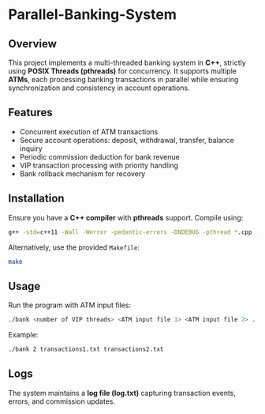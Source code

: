 # Parallel-Banking-System



## Overview  
This project implements a multi-threaded banking system in **C++**, strictly using **POSIX Threads (pthreads)** for concurrency. It supports multiple **ATMs**, each processing banking transactions in parallel while ensuring synchronization and consistency in account operations.

## Features  
- Concurrent execution of ATM transactions  
- Secure account operations: deposit, withdrawal, transfer, balance inquiry  
- Periodic commission deduction for bank revenue  
- VIP transaction processing with priority handling  
- Bank rollback mechanism for recovery  

## Installation  
Ensure you have a **C++ compiler** with **pthreads** support. Compile using:  
```sh
g++ -std=c++11 -Wall -Werror -pedantic-errors -DNDEBUG -pthread *.cpp -o bank
```
Alternatively, use the provided `Makefile`:
```sh
make
```

## Usage  
Run the program with ATM input files:  
```sh
./bank <number of VIP threads> <ATM input file 1> <ATM input file 2> ...
```
Example:  
```sh
./bank 2 transactions1.txt transactions2.txt
```

## Logs  
The system maintains a **log file (log.txt)** capturing transaction events, errors, and commission updates.

